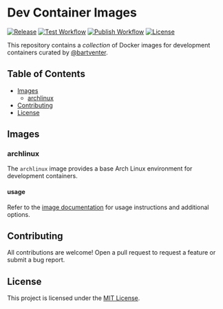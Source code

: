 # Dev Container Images

[![Release](https://img.shields.io/github/release/bartventer/devcontainer-images.svg)](https://github.com/bartventer/devcontainer-images/releases/latest)
[![Test Workflow](https://github.com/bartventer/devcontainer-images/actions/workflows/test.yaml/badge.svg)](https://github.com/bartventer/devcontainer-images/actions/workflows/test.yaml)
[![Publish Workflow](https://github.com/bartventer/devcontainer-images/actions/workflows/publish.yaml/badge.svg)](https://github.com/bartventer/devcontainer-images/actions/workflows/publish.yaml)
[![License](https://img.shields.io/github/license/bartventer/devcontainer-images.svg)](LICENSE)

This repository contains a _collection_ of Docker images for development containers curated by [@bartventer](https://github.com/bartventer).

## Table of Contents

-   [Images](#images)
    -   [archlinux](#archlinux)
-   [Contributing](#contributing)
-   [License](#license)

## Images

### archlinux

The `archlinux` image provides a base Arch Linux environment for development containers.

#### usage

Refer to the [image documentation](src/archlinux/README.md) for usage instructions and additional options.

## Contributing

All contributions are welcome! Open a pull request to request a feature or submit a bug report.

## License

This project is licensed under the [MIT License](LICENSE).
